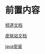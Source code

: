 # 前置内容
[频道文档](pin-dao-wen-dang.md)  

[皮肤站文档](pi-fu-zhan-bang-zhu-wen-dang.md)

[java安装](java-an-zhuang-ji-shi-yong.md)
